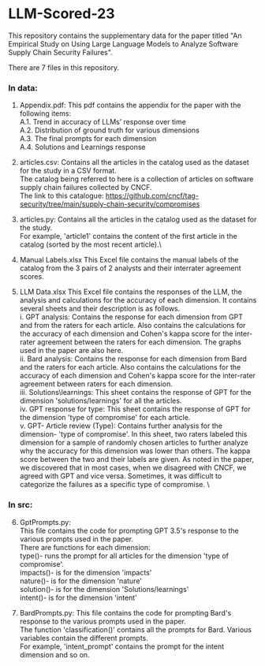 # LLM-Scored-23

This repository contains the supplementary data for the paper titled "An Empirical Study on Using Large Language Models to Analyze Software Supply Chain Security Failures". 

There are 7 files in this repository. 

### In data:
1. Appendix.pdf: 
This pdf contains the appendix for the paper with the following items: \
  A.1. Trend in accuracy of LLMs’ response over time \
  A.2. Distribution of ground truth for various dimensions \
  A.3. The final prompts for each dimension \
  A.4. Solutions and Learnings response 

2. articles.csv: 
Contains all the articles in the catalog used as the dataset for the study in a CSV format.\
The catalog being referred to here is a collection of articles on software supply chain failures collected by CNCF.\
The link to this catalogue: https://github.com/cncf/tag-security/tree/main/supply-chain-security/compromises

3. articles.py:
Contains all the articles in the catalog used as the dataset for the study.\
For example, 'article1' contains the content of the first article in the catalog (sorted by the most recent article).\

4. Manual Labels.xlsx
This Excel file contains the manual labels of the catalog from the 3 pairs of 2 analysts and their interrater agreement scores.

5. LLM Data.xlsx
This Excel file contains the responses of the LLM, the analysis and calculations for the accuracy of each dimension. It contains several sheets and their description is as follows. \
  i. GPT analysis:  Contains the response for each dimension from GPT and from the raters for each article. Also contains the calculations for the accuracy of each dimension and Cohen's kappa score for the inter-rater agreement between the raters for each dimension. The graphs used in the paper are also here. \
  ii. Bard analysis: Contains the response for each dimension from Bard and the raters for each article. Also contains the calculations for the accuracy of each dimension and Cohen's kappa score for the inter-rater agreement between raters for each dimension.\
  iii. Solutions\learnings: This sheet contains the response of GPT for the dimension 'solutions/learnings' for all the articles. \
  iv. GPT response for type: This sheet contains the response of GPT for the dimension 'type of compromise' for each article. \
  v. GPT- Article review (Type): Contains further analysis for the dimension- 'type of compromise'. In this sheet, two raters labeled this dimension for a sample of randomly chosen articles to further analyze why the accuracy for this dimension was lower than others. The kappa score between the two and their labels are given. As noted in the paper, we discovered that in most cases, when we disagreed with CNCF, we agreed with GPT and vice versa. Sometimes, it was difficult to categorize the failures as a specific type of compromise. \  

### In src:
6. GptPrompts.py:                                                                       
This file contains the code for prompting GPT 3.5's response to the various prompts used in the paper.\
There are functions for each dimension:\
type()- runs the prompt for all articles for the dimension 'type of compromise'. \
impacts()- is for the dimension 'impacts'\
nature()- is for the dimension 'nature'\
solution()- is for the dimension 'Solutions/learnings'\
intent()- is for the dimension 'intent'

7. BardPrompts.py:
This file contains the code for prompting Bard's response to the various prompts used in the paper.\
The function 'classification()' contains all the prompts for Bard. Various variables contain the different prompts.\
For example, 'intent_prompt' contains the prompt for the intent dimension and so on. 
